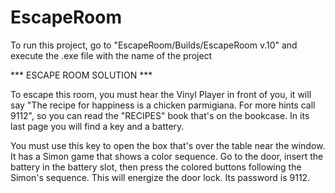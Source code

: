 # EscapeRoom

To run this project, go to "EscapeRoom/Builds/EscapeRoom v.10" and execute the .exe file with the name of the project

*** ESCAPE ROOM SOLUTION ***

To escape this room, you must hear the Vinyl Player in front of you, it will say "The recipe for happiness is a chicken parmigiana. For more hints call 9112", so you can read the "RECIPES" book that's on the bookcase. In its last page you will find a key and a battery.

You must use this key to open the box that's over the table near the window. It has a Simon game that shows a color sequence. Go to the door, insert the battery in the battery slot, then press the colored buttons following the Simon's sequence. This will energize the door lock. Its password is 9112.

